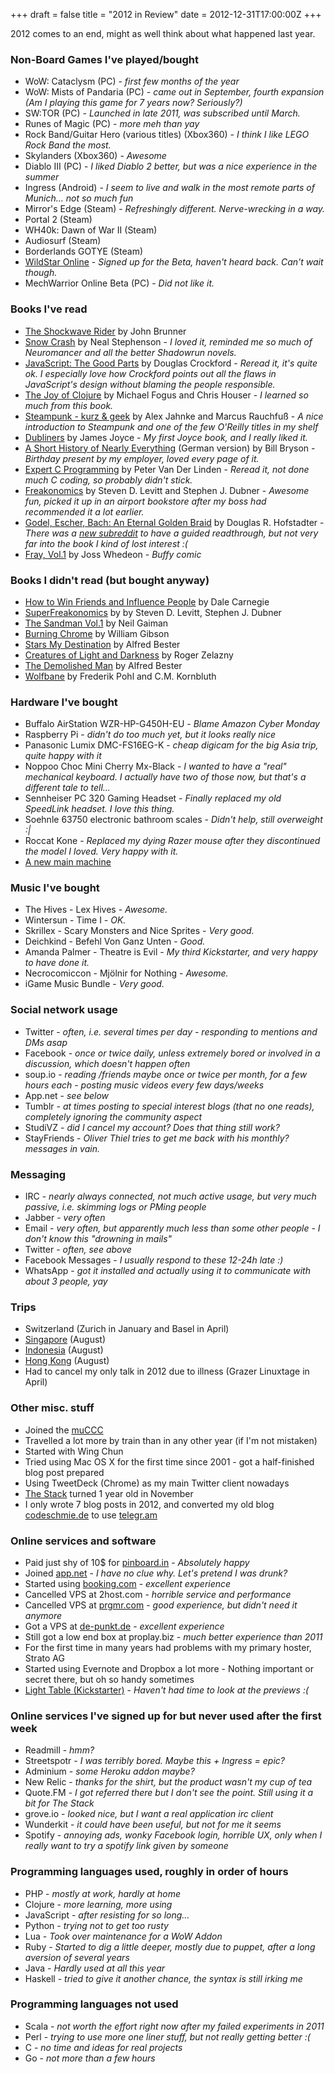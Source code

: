 +++
draft = false
title = "2012 in Review"
date = 2012-12-31T17:00:00Z
+++



2012 comes to an end, might as well think about what happened last year.


### Non-Board Games I've played/bought

 * WoW: Cataclysm (PC) - *first few months of the year*
 * WoW: Mists of Pandaria (PC) - *came out in September, fourth expansion (Am I playing this game for 7 years now? Seriously?)*
 * SW:TOR (PC) - *Launched in late 2011, was subscribed until March.*
 * Runes of Magic (PC) - *more meh than yay*
 * Rock Band/Guitar Hero (various titles) (Xbox360) - *I think I like LEGO Rock Band the most.*
 * Skylanders (Xbox360) - *Awesome*
 * Diablo III (PC) - *I liked Diablo 2 better, but was a nice experience in the summer*
 * Ingress (Android) - *I seem to live and walk in the most remote parts of Munich... not so much fun*
 * Mirror's Edge (Steam) - *Refreshingly different. Nerve-wrecking in a way.*
 * Portal 2 (Steam)
 * WH40k: Dawn of War II (Steam)
 * Audiosurf (Steam)
 * Borderlands GOTYE (Steam)
 * [WildStar Online](http://www.wildstar-online.com/) - *Signed up for the Beta, haven't heard back. Can't wait though.*
 * MechWarrior Online Beta (PC) - *Did not like it.*

### Books I've read

 * [The Shockwave Rider](http://www.amazon.de/dp/0345467175/?tag=munichartcore-21) by John Brunner
 * [Snow Crash](http://www.amazon.de/dp/0241953189/?tag=munichartcore-21) by Neal Stephenson - *I loved it, reminded me so much of Neuromancer and all the better Shadowrun novels.*
 * [JavaScript: The Good Parts](http://www.amazon.de/dp/0596517742/?tag=munichartcore-21) by Douglas Crockford - *Reread it, it's quite ok. I especially love how Crockford points out all the flaws in JavaScript's design without blaming the people responsible.*
 * [The Joy of Clojure](http://www.amazon.de/dp/1935182641/?tag=munichartcore-21) by Michael Fogus and Chris Houser - *I learned so much from this book.*
 * [Steampunk - kurz &amp; geek](http://www.amazon.de/dp/3868993673/?tag=munichartcore-21) by Alex Jahnke and Marcus Rauchfuß - *A nice introduction to Steampunk and one of the few O'Reilly titles in my shelf*
 * [Dubliners](http://www.amazon.de/dp/0140623442/?tag=munichartcore-21) by James Joyce - *My first Joyce book, and I really liked it.*
 * [A Short History of Nearly Everything](http://www.amazon.de/dp/0552151742/?tag=munichartcore-21) (German version) by Bill Bryson - *Birthday present by my employer, loved every page of it.*
 * [Expert C Programming](http://www.amazon.de/dp/0131774298/?tag=munichartcore-21) by Peter Van Der Linden - *Reread it, not done much C coding, so probably didn't stick.*
 * [Freakonomics](http://www.amazon.de/dp/0061956279/?tag=munichartcore-21) by Steven D. Levitt and Stephen J. Dubner  - *Awesome fun, picked it up in an airport bookstore after my boss had recommended it a lot earlier.*
 * [Godel, Escher, Bach: An Eternal Golden Braid](http://www.amazon.de/dp/0465026567/?tag=munichartcore-21) by Douglas R. Hofstadter - *There was a [new subreddit](http://www.reddit.com/r/GEB) to have a guided readthrough, but not very far into the book I kind of lost interest :(*
 * [Fray, Vol.1](http://www.amazon.de/dp/1569717516/?tag=munichartcore-21) by Joss Whedeon - *Buffy comic*

### Books I didn't read (but bought anyway)

 * [How to Win Friends and Influence People](http://www.amazon.de/dp/1439199191/?tag=munichartcore-21) by Dale Carnegie
 * [SuperFreakonomics](http://www.amazon.de/dp/0062063375/?tag=munichartcore-21) by by Steven D. Levitt, Stephen J. Dubner
 * [The Sandman Vol.1](http://www.amazon.de/dp/1401225756/?tag=munichartcore-21) by Neil Gaiman
 * [Burning Chrome](http://www.amazon.de/dp/0060539828/?tag=munichartcore-21) by William Gibson
 * [Stars My Destination](http://www.amazon.de/dp/0575094192/?tag=munichartcore-21) by Alfred Bester
 * [Creatures of Light and Darkness](http://www.amazon.de/dp/0061936456/?tag=munichartcore-21) by Roger Zelazny
 * [The Demolished Man](http://www.amazon.de/dp/1857988221/?tag=munichartcore-21) by Alfred Bester
 * [Wolfbane](http://www.amazon.de/dp/0140025618/?tag=munichartcore-21) by Frederik Pohl and C.M. Kornbluth

### Hardware I've bought

 * Buffalo AirStation WZR-HP-G450H-EU - *Blame Amazon Cyber Monday*
 * Raspberry Pi - *didn't do too much yet, but it looks really nice*
 * Panasonic Lumix DMC-FS16EG-K - *cheap digicam for the big Asia trip, quite happy with it*
 * Noppoo Choc Mini Cherry Mx-Black - *I wanted to have a "real" mechanical keyboard. I actually have two of those now, but that's a different tale to tell...*
 * Sennheiser PC 320 Gaming Headset - *Finally replaced my old SpeedLink headset. I love this thing.*
 * Soehnle 63750 electronic bathroom scales - *Didn't help, still overweight :|*
 * Roccat Kone - *Replaced my dying Razer mouse after they discontinued the model I loved. Very happy with it.*
 * [A new main machine](/blog/2012/hardware-upgrade)

### Music I've bought

 * The Hives - Lex Hives - *Awesome.*
 * Wintersun - Time I - *OK.*
 * Skrillex - Scary Monsters and Nice Sprites - *Very good.*
 * Deichkind - Befehl Von Ganz Unten - *Good.*
 * Amanda Palmer - Theatre is Evil - *My third Kickstarter, and very happy to have done it.*
 * Necrocomiccon - Mjölnir for Nothing - *Awesome.*
 * iGame Music Bundle - *Very good.*

### Social network usage

 * Twitter - *often, i.e. several times per day - responding to mentions and DMs asap*
 * Facebook - *once or twice daily, unless extremely bored or involved in a discussion, which doesn't happen often*
 * soup.io - *reading /friends maybe once or twice per month, for a few hours each - posting music videos every few days/weeks*
 * App.net - *see below*
 * Tumblr - *at times posting to special interest blogs (that no one reads), completely ignoring the community aspect*
 * StudiVZ - *did I cancel my account? Does that thing still work?*
 * StayFriends - *Oliver Thiel tries to get me back with his monthly? messages in vain.*

### Messaging

 * IRC - *nearly always connected, not much active usage, but very much passive, i.e. skimming logs or PMing people*
 * Jabber - *very often*
 * Email - *very often, but apparently much less than some other people - I don't know this "drowning in mails"*
 * Twitter - *often, see above*
 * Facebook Messages - *I usually respond to these 12-24h late :)*
 * WhatsApp - *got it installed and actually using it to communicate with about 3 people, yay*

### Trips

 * Switzerland (Zurich in January and Basel in April)
 * [Singapore](/blog/2012/travel-singapore) (August)
 * [Indonesia](/blog/2012/travel-bali) (August)
 * [Hong Kong](/blog/2012/travel-hongkong) (August)
 * Had to cancel my only talk in 2012 due to illness (Grazer Linuxtage in April)

### Other misc. stuff

 * Joined the [muCCC](http://www.muc.ccc.de)
 * Travelled a lot more by train than in any other year (if I'm not mistaken)
 * Started with Wing Chun
 * Tried using Mac OS X for the first time since 2001 - got a half-finished blog post prepared
 * Using TweetDeck (Chrome) as my main Twitter client nowadays
 * [The Stack](/stack) turned 1 year old in November
 * I only wrote 7 blog posts in 2012, and converted my old blog [codeschmie.de](http://www.codeschmie.de) to use [telegr.am](https://telegr.am)

### Online services and software

 * Paid just shy of 10$ for [pinboard.in](http://pinboard.in) - *Absolutely happy*
 * Joined [app.net](http://app.net) - *I have no clue why. Let's pretend I was drunk?*
 * Started using [booking.com](http://www.booking.com) - *excellent experience*
 * Cancelled VPS at 2host.com - *horrible service and performance*
 * Cancelled VPS at [prgmr.com](http://www.prgmr.com) - *good experience, but didn't need it anymore*
 * Got a VPS at [de-punkt.de](http://de-punkt.de) - *excellent experience*
 * Still got a low end box at proplay.biz - *much better experience than 2011*
 * For the first time in many years had problems with my primary hoster, Strato AG
 * Started using Evernote and Dropbox a lot more - Nothing important or secret there, but oh so handy sometimes
 * [Light Table (Kickstarter)](http://www.kickstarter.com/projects/ibdknox/light-table) - *Haven't had time to look at the previews :(*

### Online services I've signed up for but never used after the first week

 * Readmill - *hmm?*
 * Streetspotr - *I was terribly bored. Maybe this + Ingress = epic?*
 * Adminium - *some Heroku addon maybe?*
 * New Relic - *thanks for the shirt, but the product wasn't my cup of tea*
 * Quote.FM - *I got referred there but I don't see the point. Still using it a bit for The Stack*
 * grove.io - *looked nice, but I want a real application irc client*
 * Wunderkit - *it could have been useful, but not for me it seems*
 * Spotify - *annoying ads, wonky Facebook login, horrible UX, only when I really want to try a spotify link given by someone*

### Programming languages used, roughly in order of hours

 * PHP - *mostly at work, hardly at home*
 * Clojure - *more learning, more using*
 * JavaScript - *after resisting for so long...*
 * Python - *trying not to get too rusty*
 * Lua - *Took over maintenance for a WoW Addon*
 * Ruby - *Started to dig a little deeper, mostly due to puppet, after a long aversion of several years*
 * Java - *Hardly used at all this year*
 * Haskell - *tried to give it another chance, the syntax is still irking me*

### Programming languages not used

 * Scala - *not worth the effort right now after my failed experiments in 2011*
 * Perl - *trying to use more one liner stuff, but not really getting better :(*
 * C - *no time and ideas for real projects*
 * Go - *not more than a few hours*